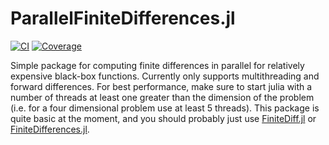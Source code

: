 # ParallelFiniteDifferences.jl

[![CI](https://github.com/archermarx/ParallelFiniteDifferences.jl/actions/workflows/CI.yml/badge.svg)](https://github.com/archermarx/ParallelFiniteDifferences.jl/actions/workflows/CI.yml)
[![Coverage](https://codecov.io/gh/archermarks/ParallelFiniteDifferences.jl/branch/main/graph/badge.svg)](https://codecov.io/gh/archermarks/ParallelFiniteDifferences.jl)


Simple package for computing finite differences in parallel for relatively expensive black-box functions.
Currently only supports multithreading and forward differences.
For best performance, make sure to start julia with a number of threads at least one greater than the dimension of the problem (i.e. for a four dimensional problem use at least 5 threads).
This package is quite basic at the moment, and you should probably just use [FiniteDiff.jl](https://github.com/JuliaDiff/FiniteDiff.jl) or [FiniteDifferences.jl](https://github.com/JuliaDiff/FiniteDifferences.jl).